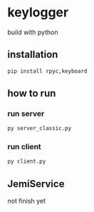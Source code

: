 # keylogger
build with python 
## installation
```bash
pip install rpyc,keyboard
```

## how to run


### run server 
```bash
py server_classic.py
```

### run client
```bash
py client.py
```

## JemiService 
not finish yet
